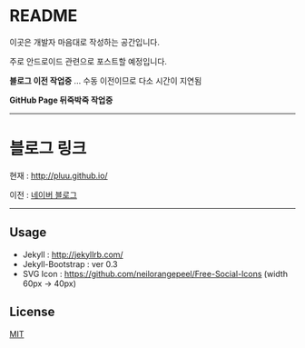 # README


이곳은 개발자 마음대로 작성하는 공간입니다.

주로 안드로이드 관련으로 포스트할 예정입니다.

**블로그 이전 작업중** ... 수동 이전이므로 다소 시간이 지연됨

**GitHub Page 뒤죽박죽 작업중**

- - -

# 블로그 링크

현재 : http://pluu.github.io/

이전 : [네이버 블로그](http://blog.naver.com/pluulove84)

- - -

## Usage
- Jekyll : http://jekyllrb.com/
- Jekyll-Bootstrap : ver 0.3
- SVG Icon : https://github.com/neilorangepeel/Free-Social-Icons (width 60px -> 40px)

## License

[MIT](http://opensource.org/licenses/MIT)
